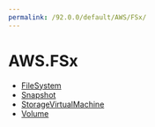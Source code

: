 ```yaml
---
permalink: /92.0.0/default/AWS/FSx/
---
```


# AWS.FSx



* [FileSystem](FileSystem.md)
* [Snapshot](Snapshot.md)
* [StorageVirtualMachine](StorageVirtualMachine.md)
* [Volume](Volume.md)
